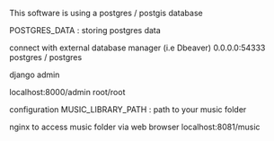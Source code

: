 
This software is using a postgres / postgis database

POSTGRES_DATA : storing postgres data

connect with external database manager (i.e Dbeaver)
0.0.0.0:54333
postgres / postgres


django admin

localhost:8000/admin
root/root

configuration
MUSIC_LIBRARY_PATH : path to your music folder

nginx to access music folder via web browser
localhost:8081/music